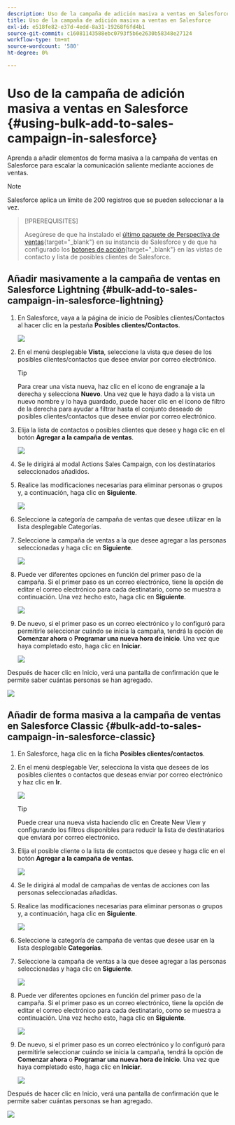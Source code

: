 ```yaml
---
description: Uso de la campaña de adición masiva a ventas en Salesforce - Documentos de Marketo - Documentación del producto
title: Uso de la campaña de adición masiva a ventas en Salesforce
exl-id: e518fe82-e37d-4edd-8a31-19268f6fd4b1
source-git-commit: c16081143588ebc0793f5b6e2630b58348e27124
workflow-type: tm+mt
source-wordcount: '580'
ht-degree: 0%

---
```


# Uso de la campaña de adición masiva a ventas en Salesforce {#using-bulk-add-to-sales-campaign-in-salesforce}

Aprenda a añadir elementos de forma masiva a la campaña de ventas en Salesforce para escalar la comunicación saliente mediante acciones de ventas.

>[!NOTE]
>
>Salesforce aplica un límite de 200 registros que se pueden seleccionar a la vez.

>[!PREREQUISITES]
>
>Asegúrese de que ha instalado el [último paquete de Perspectiva de ventas](/help/marketo/product-docs/marketo-sales-insight/msi-for-salesforce/upgrading/upgrading-your-msi-package.md){target="_blank"} en su instancia de Salesforce y de que ha configurado los [botones de acción](/help/marketo/product-docs/marketo-sales-insight/actions/crm/salesforce-package-configuration/add-action-buttons-to-salesforce-list-view.md){target="_blank"} en las vistas de contacto y lista de posibles clientes de Salesforce.

## Añadir masivamente a la campaña de ventas en Salesforce Lightning {#bulk-add-to-sales-campaign-in-salesforce-lightning}

1. En Salesforce, vaya a la página de inicio de Posibles clientes/Contactos al hacer clic en la pestaña **Posibles clientes/Contactos**.

   ![](assets/using-bulk-add-to-sales-campaign-in-salesforce-1.png)

1. En el menú desplegable **Vista**, seleccione la vista que desee de los posibles clientes/contactos que desee enviar por correo electrónico.

   >[!TIP]
   >
   >Para crear una vista nueva, haz clic en el icono de engranaje a la derecha y selecciona **Nuevo**. Una vez que le haya dado a la vista un nuevo nombre y lo haya guardado, puede hacer clic en el icono de filtro de la derecha para ayudar a filtrar hasta el conjunto deseado de posibles clientes/contactos que desee enviar por correo electrónico.

1. Elija la lista de contactos o posibles clientes que desee y haga clic en el botón **Agregar a la campaña de ventas**.

   ![](assets/using-bulk-add-to-sales-campaign-in-salesforce-2.png)

1. Se le dirigirá al modal Actions Sales Campaign, con los destinatarios seleccionados añadidos.

1. Realice las modificaciones necesarias para eliminar personas o grupos y, a continuación, haga clic en **Siguiente**.

   ![](assets/using-bulk-add-to-sales-campaign-in-salesforce-3.png)

1. Seleccione la categoría de campaña de ventas que desee utilizar en la lista desplegable Categorías.

1. Seleccione la campaña de ventas a la que desee agregar a las personas seleccionadas y haga clic en **Siguiente**.

   ![](assets/using-bulk-add-to-sales-campaign-in-salesforce-4.png)

1. Puede ver diferentes opciones en función del primer paso de la campaña. Si el primer paso es un correo electrónico, tiene la opción de editar el correo electrónico para cada destinatario, como se muestra a continuación. Una vez hecho esto, haga clic en **Siguiente**.

   ![](assets/using-bulk-add-to-sales-campaign-in-salesforce-5.png)

1. De nuevo, si el primer paso es un correo electrónico y lo configuró para permitirle seleccionar cuándo se inicia la campaña, tendrá la opción de **Comenzar ahora** o **Programar una nueva hora de inicio**. Una vez que haya completado esto, haga clic en **Iniciar**.

   ![](assets/using-bulk-add-to-sales-campaign-in-salesforce-6.png)

Después de hacer clic en Inicio, verá una pantalla de confirmación que le permite saber cuántas personas se han agregado.

![](assets/using-bulk-add-to-sales-campaign-in-salesforce-7.png)

## Añadir de forma masiva a la campaña de ventas en Salesforce Classic {#bulk-add-to-sales-campaign-in-salesforce-classic}

1. En Salesforce, haga clic en la ficha **Posibles clientes/contactos**.

1. En el menú desplegable Ver, selecciona la vista que desees de los posibles clientes o contactos que deseas enviar por correo electrónico y haz clic en **Ir**.

   ![](assets/using-bulk-add-to-sales-campaign-in-salesforce-8.png)

   >[!TIP]
   >
   >Puede crear una nueva vista haciendo clic en Create New View y configurando los filtros disponibles para reducir la lista de destinatarios que enviará por correo electrónico.

1. Elija el posible cliente o la lista de contactos que desee y haga clic en el botón **Agregar a la campaña de ventas**.

   ![](assets/using-bulk-add-to-sales-campaign-in-salesforce-9.png)

1. Se le dirigirá al modal de campañas de ventas de acciones con las personas seleccionadas añadidas.

1. Realice las modificaciones necesarias para eliminar personas o grupos y, a continuación, haga clic en **Siguiente**.

   ![](assets/using-bulk-add-to-sales-campaign-in-salesforce-10.png)

1. Seleccione la categoría de campaña de ventas que desee usar en la lista desplegable **Categorías**.

1. Seleccione la campaña de ventas a la que desee agregar a las personas seleccionadas y haga clic en **Siguiente**.

   ![](assets/using-bulk-add-to-sales-campaign-in-salesforce-11.png)

1. Puede ver diferentes opciones en función del primer paso de la campaña. Si el primer paso es un correo electrónico, tiene la opción de editar el correo electrónico para cada destinatario, como se muestra a continuación. Una vez hecho esto, haga clic en **Siguiente**.

   ![](assets/using-bulk-add-to-sales-campaign-in-salesforce-12.png)

1. De nuevo, si el primer paso es un correo electrónico y lo configuró para permitirle seleccionar cuándo se inicia la campaña, tendrá la opción de **Comenzar ahora** o **Programar una nueva hora de inicio**. Una vez que haya completado esto, haga clic en **Iniciar**.

   ![](assets/using-bulk-add-to-sales-campaign-in-salesforce-13.png)

Después de hacer clic en Inicio, verá una pantalla de confirmación que le permite saber cuántas personas se han agregado.

![](assets/using-bulk-add-to-sales-campaign-in-salesforce-14.png)
